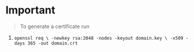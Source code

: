 # Important
> To generate a certificate run 
1. `openssl req \
       -newkey rsa:2048 -nodes -keyout domain.key \
       -x509 -days 365 -out domain.crt`